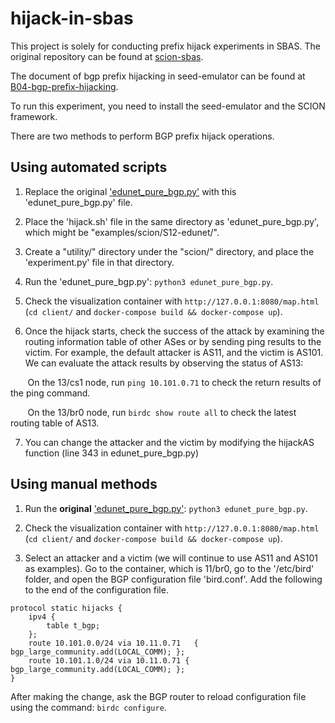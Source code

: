 # hijack-in-sbas
This project is solely for conducting prefix hijack experiments in SBAS. The original repository can be found at [scion-sbas](https://github.com/netsys-lab/seed-emulator/tree/feature/scion-sbas/).

The document of bgp prefix hijacking in seed-emulator can be found at [B04-bgp-prefix-hijacking](https://github.com/seed-labs/seed-emulator/tree/master/examples/B04-bgp-prefix-hijacking).

To run this experiment, you need to install the seed-emulator and the SCION framework.

There are two methods to perform BGP prefix hijack operations.

## Using automated scripts
1. Replace the original ['edunet_pure_bgp.py'](https://github.com/netsys-lab/seed-emulator/blob/feature/scion-sbas/examples/scion/S12-edunet/edunet_pure_bgp.py) with this 'edunet_pure_bgp.py' file.

2. Place the 'hijack.sh' file in the same directory as 'edunet_pure_bgp.py', which might be "examples/scion/S12-edunet/".

3. Create a "utility/" directory under the "scion/" directory, and place the 'experiment.py' file in that directory.

4. Run the 'edunet_pure_bgp.py': `python3 edunet_pure_bgp.py`.

5. Check the visualization container with `http://127.0.0.1:8080/map.html` (`cd client/` and `docker-compose build && docker-compose up`).

6. Once the hijack starts, check the success of the attack by examining the routing information table of other ASes or by sending ping results to the victim.
For example, the default attacker is AS11, and the victim is AS101. We can evaluate the attack results by observing the status of AS13:

&nbsp;&nbsp;&nbsp;&nbsp;&nbsp;&nbsp;&nbsp;On the 13/cs1 node, run `ping 10.101.0.71` to check the return results of the ping command.

&nbsp;&nbsp;&nbsp;&nbsp;&nbsp;&nbsp;&nbsp;On the 13/br0 node, run `birdc show route all` to check the latest routing table of AS13.

7. You can change the attacker and the victim by modifying the hijackAS function (line 343 in edunet_pure_bgp.py)

## Using manual methods
1. Run the **original** ['edunet_pure_bgp.py'](https://github.com/netsys-lab/seed-emulator/blob/feature/scion-sbas/examples/scion/S12-edunet/edunet_pure_bgp.py): `python3 edunet_pure_bgp.py`.

2. Check the visualization container with `http://127.0.0.1:8080/map.html` (`cd client/` and `docker-compose build && docker-compose up`).

3. Select an attacker and a victim (we will continue to use AS11 and AS101 as examples). Go to the container, which is 11/br0, go to the '/etc/bird' folder, and open the BGP configuration file 'bird.conf'. Add the following to the end of the configuration file.
```
protocol static hijacks {
    ipv4 {
        table t_bgp;
    };
    route 10.101.0.0/24 via 10.11.0.71   { bgp_large_community.add(LOCAL_COMM); };
    route 10.101.1.0/24 via 10.11.0.71 { bgp_large_community.add(LOCAL_COMM); };
}
```
After making the change, ask the BGP router to reload configuration file using the command: `birdc configure`.
